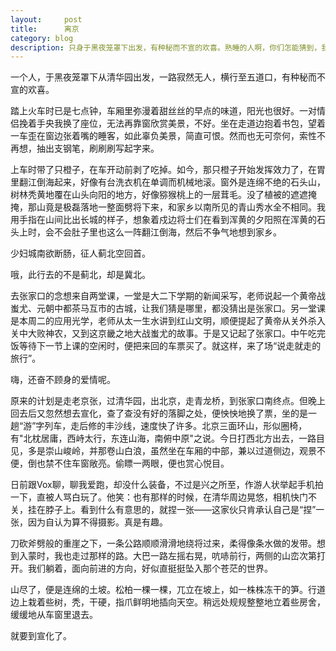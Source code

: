 ```yaml
---
layout:     post
title:      离京
category: blog
description: ‍‍‍‍‍‍‍‍‍‍‍‍只身于黑夜笼罩下出发，有种秘而不宣的欢喜。熟睡的人啊，你们怎能猜到，我将去向哪里？
---
```

一个人，于黑夜笼罩下从清华园出发，一路寂然无人，横行至五道口，有种秘而不宣的欢喜。




踏上火车时已是七点钟，车厢里弥漫着甜丝丝的早点的味道，阳光也很好。一对情侣挽着手央我换了座位，无法再靠窗欣赏美景，不好。坐在走道边抱着书包，望着一车歪在窗边张着嘴的睡客，如此辜负美景，简直可恨。然而也无可奈何，索性不再想，抽出支钢笔，刷刷刷写起字来。





上车时带了只橙子，在车开动前剥了吃掉。如今，那只橙子开始发挥效力了，在胃里翻江倒海起来，好像有台洗衣机在单调而机械地滚。窗外是连绵不绝的石头山，树林秃黄地覆在山头向阳的地方，好像猕猴桃上的一层茸毛。没了植被的遮遮掩掩，那山竟是极磊落地一整面劈将下来，和家乡以南所见的青山秀水全不相同。我用手指在山间比出长城的样子，想象着戍边将士们在看到浑黄的夕阳照在浑黄的石头上时，会不会肚子里也这么一阵翻江倒海，然后不争气地想到家乡。




少妇城南欲断肠，征人蓟北空回首。




哦，此行去的不是蓟北，却是冀北。




去张家口的念想来自两堂课，一堂是大二下学期的新闻采写，老师说起一个黄帝战蚩尤、元朝中都茶马互市的古城，让我们猜是哪里，都没猜出是张家口。另一堂课是本周二的应用光学，老师从太一生水讲到红山文明，顺便提起了黄帝从关外杀入关中大败神农，又到这京畿之地大战蚩尤的故事。于是又记起了张家口。中午吃完饭等待下一节上课的空闲时，便把来回的车票买了。就这样，来了场“说走就走的旅行”。




嗨，还奋不顾身的爱情呢。




原来的计划是走老京张，过清华园，出北京，走青龙桥，到张家口南终点。但晚上回去后又忽然想去宣化，查了查没有好的落脚之处，便怏怏地换了票，坐的是一趟“游”字列车，走后修的丰沙线，速度快了许多。北京三面环山，形似圈椅，有"北枕居庸，西峙太行，东连山海，南俯中原"之说。今日打西北方出去，一路目见，多是崇山峻岭，并那卷山白浪，虽然坐在车厢的中部，兼以过道侧边，观景不便，倒也禁不住车窗敞亮。偷瞟一两眼，便也赏心悦目。




日前跟Vox聊，聊我爱跑，却没什么装备，不过是兴之所至，作游人状举起手机拍一下，直被人骂白玩了。他笑：也有那样的时候，在清华周边晃悠，相机快门不关，挂在脖子上。看到什么有意思的，就捏一张——这家伙只肯承认自己是“捏”一张，因为自认为算不得摄影。真是有趣。




刀砍斧劈般的重崖之下，一条公路顺顺滑滑地绕将过来，柔得像条水做的发带。想到入蒙时，我也走过那样的路。大巴一路左摇右晃，吭哧前行，两侧的山峦次第打开。我们躺着，面向前进的方向，好似直挺挺坠入那个苍茫的世界。

 

山尽了，便是连绵的土坡。松柏一棵一棵，兀立在坡上，如一株株冻干的笋。行道边上栽着些树，秃，干硬，指爪鲜明地插向天空。稍远处规规整整地立着些房舍，缓缓地从车窗里退去。




就要到宣化了。

